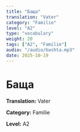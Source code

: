 ```yaml
---
title: "Баща"
translation: "Vater"
category: "Familie"
level: "A2"
type: "vocabulary"
weight: 20
tags: ["A2", "Familie"]
audio: "/audio/bashta.mp3"
date: 2025-10-19
---
```


# Баща

**Translation:** Vater

**Category:** Familie

**Level:** A2

